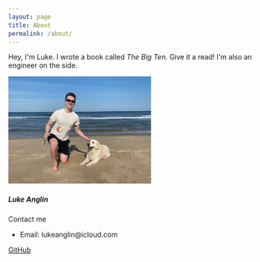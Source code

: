 ```yaml
---
layout: page
title: About
permalink: /about/
---
```


<p class="message">
  Hey, I'm Luke. I wrote a book called <i>The Big Ten</i>. Give it a read! I'm also an engineer on the side. 
</p>

<div class="card" style="width: 18rem;">
  <img src="/static/assets/media/MayaLukeBeach.jpeg" class="card-img-top" alt="...">
  <div class="card-body">
    <h5 class="card-title">Luke Anglin</h5>
    <p class="card-text">Contact me</p>
  </div>
  <ul class="list-group list-group-flush">
    <li class="list-group-item">Email: lukeanglin@icloud.com</li>
  </ul>
  <div class="card-body">
    <a href="https://github.com/luke-anglin" style="margin-right: 5em;" class="card-link">GitHub</a>
  </div>
</div>
